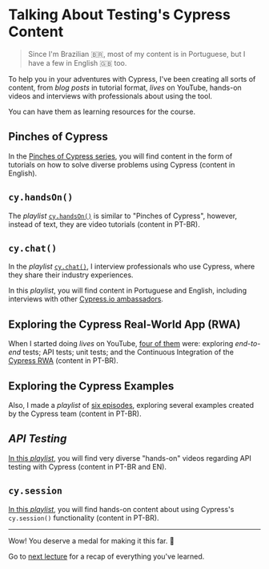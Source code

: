 # Talking About Testing's Cypress Content

> Since I'm Brazilian 🇧🇷, most of my content is in Portuguese, but I have a few in English 🇬🇧 too.

To help you in your adventures with Cypress, I've been creating all sorts of content, from _blog posts_ in tutorial format, _lives_ on YouTube, hands-on videos and interviews with professionals about using the tool.

You can have them as learning resources for the course.

## Pinches of Cypress

In the [Pinches of Cypress series](https://dev.to/walmyrlimaesilv/series/11377), you will find content in the form of tutorials on how to solve diverse problems using Cypress (content in English).

## `cy.handsOn()`

The _playlist_ [`cy.handsOn()`](https://www.youtube.com/playlist?list=PL-eblSNRj0QHIRCg9hYUYzSY87EyWo4k_) is similar to "Pinches of Cypress", however, instead of text, they are video tutorials (content in PT-BR).

## `cy.chat()`

In the _playlist_ [`cy.chat()`](https://www.youtube.com/playlist?list=PL-eblSNRj0QH95Kx6iMR_Fwk5WsCM89Ha), I interview professionals who use Cypress, where they share their industry experiences.

In this _playlist_, you will find content in Portuguese and English, including interviews with other [Cypress.io ambassadors](https://www.cypress.io/ambassadors/).

## Exploring the Cypress Real-World App (RWA)

When I started doing _lives_ on YouTube, [four of them](https://youtube.com/playlist?list=PL-eblSNRj0QGU6gO4Yhb27ZwaCASG-lQl) were: exploring _end-to-end_ tests; API tests; unit tests; and the Continuous Integration of the [Cypress RWA](https://github.com/cypress-io/cypress-realworld-app) (content in PT-BR).

## Exploring the Cypress Examples

Also, I made a _playlist_ of [six episodes](https://youtube.com/playlist?list=PL-eblSNRj0QFFRzKi2GP0U-I5xFlUHW5E), exploring several examples created by the Cypress team (content in PT-BR).

## _API Testing_

[In this _playlist_](https://www.youtube.com/playlist?list=PL-eblSNRj0QGkMqsqxUvy7VI4VfXEUp-G), you will find very diverse "hands-on" videos regarding API testing with Cypress (content in PT-BR and EN).

## `cy.session`

[In this _playlist_](https://www.youtube.com/playlist?list=PL-eblSNRj0QF1RA4fd9FrDVov_uyYfCAL), you will find hands-on content about using Cypress's `cy.session()` functionality (content in PT-BR).

---

Wow! You deserve a medal for making it this far. 🥇

Go to [next lecture](./congratulations.md) for a recap of everything you've learned.

